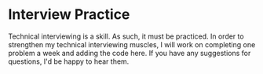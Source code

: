 # Interview Practice

Technical interviewing is a skill. As such, it must be practiced. In order to strengthen my technical interviewing muscles, I will work on completing one problem a week and adding the code here. If you have any suggestions for questions, I'd be happy to hear them.
